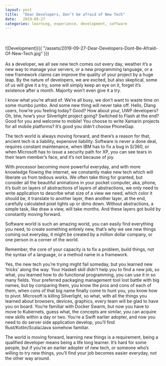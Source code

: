 ```yaml
---
layout: post
title:  "Dear Developers, Don’t be afraid of New Tech"
date:   2019-09-27
categories: learning, experience, development, software
---
```

<br><br>
![Development]({{ "/assets/2019-09-27-Dear-Developers-Dont-Be-Afraid-Of-New-Tech.jpg" }})
<br><br>
As a developer, we all see new tech comes out every day, weather it’s a new way to manage your servers, or a new programming language, or a new framework claims can improve the quality of your project by a huge leap. By the nature of developers, we are excited, but also skeptical, some of us will give it a try, some will simply keep an eye on it, forget it’s existence after a month. Majority won’t even give it a try.

I know what you’re afraid of. We’re all busy, we don’t want to waste time on some mumbo jumbo.
And some new thing will never take off. Hello, Dlang users, how’re you feeling today? Good? How about your, UWP developers? Oh, btw, how’s your Silverlight project going? Switched to Flash at the end? Good for you and welcome to mobile! You choose to write Xamarin projects for all mobile platforms? It’s good you didn’t choose PhoneGap.

The tech world is always moving forward, and there’s a reason for that, ancient tech is a liability, expensive liability.
Software is never a done deal, requires constant maintenance, when IBM has to fix a bug in S/360, or when Microsoft has to issue a security path for XP, you can see tears in their team member’s face, and it’s not because of joy.

With processor becoming more powerful everyday, and with more knowledge flowing the internet, we constantly make new tech which will liberate us from tedious works. We often take thing for granted, but consider all the beautiful animations in your pocket computer, aka, phone, it’s built on layers of abstractions of layers of abstractions, we only need to write application to describe what size of a view we need, which color it should be, it translate to another layer, then another layer, at the end, carefully calculated pixel lights up or dims down. Without abstractions, a simple task, like draw a view, will take months. And these layers got build by constantly moving forward.

Software world is such an amazing world, you can easily find everything you need, to create something entirely new, that’s why we see new things coming out everyday, it might be created by a million dollar company, or one person in a corner of the world.

Remember, the core of your capacity is to fix a problem, build things, not the syntax of a language, or a method name in a framework.

Yes, the new tech you’re trying might fail someday, but you learned new ‘tricks’ along the way.
Your Haskell skill didn’t help you to find a new job, so what, you learned how to do functional programming, you can use it in so many fields. Your preferred packaging management tool lost battle with big names, but by comparing them, you know the pros and cons of each of them, when cons of that big name finally come to hunt you, you know how to pivot. Microsoft is killing Silverlight, so what, with all the things you learned about browsers, devices, graphics, every team will be glad to have you on board. You’re familiar with Docker Swarm, but now you have to move to Kubernets, guess what, the concepts are similar, you can acquire new skills within a day or two. You’re a Swift earlier adopter, and now you need to do server side application develop, you’ll find Rust/Kotlin/Scala/Java somehow familiar.

The world is moving forward, learning new things is a requirement, being a qualified developer means being a life long learner. It’s hard for some people, but if you’re an earlier adopter of new tech, or someone who’s willing to try new things, you’ll find your job becomes easier everyday, not the other way around.

